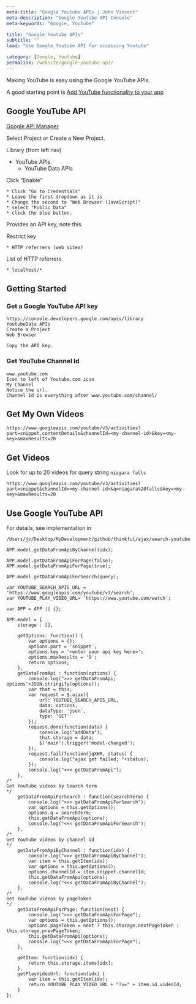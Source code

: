 ```yaml
---
meta-title: "Google Youtube APIs | John Vincent"
meta-description: "Google Youtube API Console"
meta-keywords: "Google, Youtube"

title: "Google Youtube APIs"
subtitle: ""
lead: "Use Google Youtube API for accessing Youtube"

category: [Google, Youtube]
permalink: /website/google-youtube-api/
---
```


Making YouTube is easy using the Google YouTube APIs. 

A good starting point is [Add YouTube functionality to your app](
https://developers.google.com/youtube/v3/)

<!-- end -->

## Google YouTube API

[Google API Manager](https://console.developers.google.com/)

Select Project or Create a New Project.

Library (from left nav)

* YouTube APIs
	* YouTube Data APIs

Click "Enable"

	* Click "Go to Credentials"
	* Leave the first dropdown as it is
	* Change the second to "Web Browser (JavaScript)"
	* select "Public Data"
	* click the blue button.

Provides an API key, note this.

Restrict key

	* HTTP referrers (web sites)

List of HTTP referrers

	* localhost/*

	


## Getting Started

### Get a Google YouTube API key
```
https://console.developers.google.com/apis/library
YoutubeData APIs
Create a Project
Web Browser

Copy the API key.

```

### Get YouTube Channel Id

```
www.youtube.com
Icon to left of Youtube.com icon
My Channel
Notice the url.
Channel Id is everything after www.youtube.com/channel/
```

## Get My Own Videos

```
https://www.googleapis.com/youtube/v3/activities?part=snippet,contentDetails&channelId=<my-channel-id>&key=<my-key>&maxResults=20
```

## Get Videos

Look for up to 20 videos for query string `niagara falls`

```
https://www.googleapis.com/youtube/v3/activities?part=snippet&channelId=<my-channel-id>&q=niagara%20falls&key=<my-key>&maxResults=20
```




## Use Google YouTube API

For details, see implementation in 

```
/Users/jv/Desktop/MyDevelopment/github/thinkful/ajax/search-youtube
```

```
APP.model.getDataFromApiByChannel(idx);

APP.model.getDataFromApiForPage(false);
APP.model.getDataFromApiForPage(true);

APP.model.getDataFromApiForSearch(query);
```

```
var YOUTUBE_SEARCH_APIS_URL = 'https://www.googleapis.com/youtube/v3/search';
var YOUTUBE_PLAY_VIDEO_URL= 'https://www.youtube.com/watch';

var APP = APP || {};

APP.model = {
    storage : [],

    getOptions: function() {
        var options = {};
        options.part = 'snippet';
        options.key = '<enter your api key here>';
        options.maxResults = '9';
        return options;
    },
    getDataFromApi : function(options) {
        console.log(">>> getDataFromApi; options"+JSON.stringify(options));
        var that = this;
        var request = $.ajax({
            url: YOUTUBE_SEARCH_APIS_URL,
            data: options,
            dataType: 'json',
            type: 'GET'
        });
        request.done(function(data) {
            console.log("addData");
            that.storage = data;
            $('main').trigger('model-changed');
        });
        request.fail(function(jqXHR, status) {
            console.log("ajax get failed; "+status);
        });
        console.log("<<< getDataFromApi");
    },
/*
Get YouTube videos by Search term
*/
    getDataFromApiForSearch : function(searchTerm) {
        console.log(">>> getDataFromApiForSearch");
        var options = this.getOptions();
        options.q = searchTerm;
        this.getDataFromApi(options);
        console.log("<<< getDataFromApiForSearch");
    },
/*
Get YouTube videos by channel id
*/
    getDataFromApiByChannel : function(idx) {
        console.log(">>> getDataFromApiByChannel");
        var item = this.getItem(idx);
        var options = this.getOptions();
        options.channelId = item.snippet.channelId;
        this.getDataFromApi(options);
        console.log("<<< getDataFromApiByChannel");
    },
/*
Get YouTube videos by pageToken
*/
    getDataFromApiForPage: function(next) {
        console.log(">>> getDataFromApiForPage");
        var options = this.getOptions();
        options.pageToken = next ? this.storage.nextPageToken : this.storage.prevPageToken;
        this.getDataFromApi(options);
        console.log("<<< getDataFromApiForPage");
    },

    getItem: function(idx) {
        return this.storage.items[idx];
    },
    getPlayVideoUrl: function(idx) {
        var item = this.getItem(idx);
        return YOUTUBE_PLAY_VIDEO_URL + "?v=" + item.id.videoId;
    }
};
```
